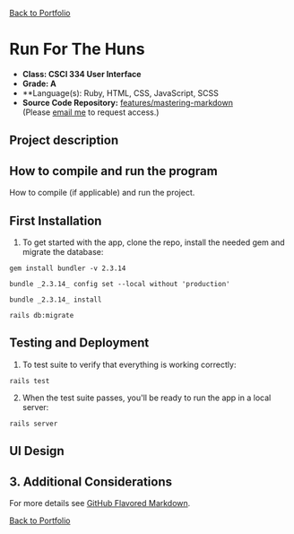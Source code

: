 [Back to Portfolio](./)

Run For The Huns
===============

-   **Class: CSCI 334 User Interface**
-   **Grade: A** 
-   **Language(s): Ruby, HTML, CSS, JavaScript, SCSS
-   **Source Code Repository:** [features/mastering-markdown](https://guides.github.com/features/mastering-markdown/)  
    (Please [email me](mailto:jeengelhardt@csustudent.net?subject=GitHub%20Access) to request access.)

## Project description


## How to compile and run the program

How to compile (if applicable) and run the project.
## First Installation

1. To get started with the app, clone the repo, install the needed gem and migrate the database:

```
gem install bundler -v 2.3.14
```

```
bundle _2.3.14_ config set --local without 'production'
```

```
bundle _2.3.14_ install
```

```
rails db:migrate
```

## Testing and Deployment

1. To test suite to verify that everything is working correctly:

```
rails test
```

2. When the test suite passes, you'll be ready to run the app in a local server:

```
rails server
```

## UI Design





## 3. Additional Considerations



For more details see [GitHub Flavored Markdown](https://guides.github.com/features/mastering-markdown/).

[Back to Portfolio](./)
